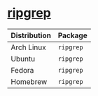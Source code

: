 # [ripgrep](https://github.com/BurntSushi/ripgrep)

| Distribution | Package   |
| ------------ | --------- |
| Arch Linux   | `ripgrep` |
| Ubuntu       | `ripgrep` |
| Fedora       | `ripgrep` |
| Homebrew     | `ripgrep` |
